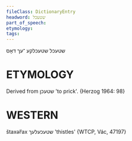 ```yaml
---
fileClass: DictionaryEntry
headword: שטעכל
part_of_speech: 
etymology: 
tags: 
---
```

שטעכל
שטעכלקע
־עך
דאָס

ETYMOLOGY
===========
Derived from שטעכן 'to prick'.
{Herzog 1964: 98}

WESTERN
========

štaxəlʲax שטעכעלעך 'thistles' {WTCP, Vác, 47197}
